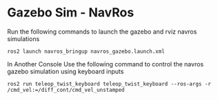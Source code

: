 # Gazebo Sim - NavRos
Run the following commands to launch the gazebo and rviz navros simulations
```
ros2 launch navros_bringup navros_gazebo.launch.xml
```
In Another Console
Use the following command to control the navros gazebo simulation using keyboard inputs
```
ros2 run teleop_twist_keyboard teleop_twist_keyboard --ros-args -r /cmd_vel:=/diff_cont/cmd_vel_unstamped
```
